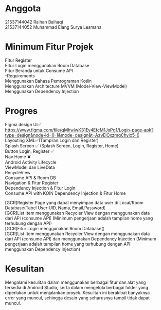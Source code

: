 # Anggota  
21537144042 Raihan Baihaqi  
21537144052 Muhammad Elang Surya Lesmana

# Minimum Fitur Projek
Fitur Register  
Fitur Login menggunakan Room Database  
Fitur Beranda untuk Consume API  
-Requirements  
Menggunakan Bahasa Pemrograman Kotlin  
Menggunakan Architecture MVVM (Model-View-ViewModel)  
Menggunakan Dependency Injection  

# Progres
Figma design UI✅  
https://www.figma.com/file/qMhwlwK31Ey4EfcM1JoPg1/Login-page-apk?type=design&node-id=0-1&mode=design&t=AzvEiOxzmqChyIx5-0  
Layouting XML✅(Tampilan Login dan Register)  
Splash Screen ✅ (Splash Screen, Login, Register, Home)  
Button Login, Register ✅  
Nav Home ❌  
Android Activity Lifecycle  
ViewModel dan LiveData  
RecycleView  
Consume API & Room DB  
Navigation & Fitur Register  
Dependency Injection & Fitur Login  
Consume API with KOIN Dependency Injection & Fitur Home  

[GCR]Register Page yang dapat menyimpan data user di Local/Room Database(Tabel User:UID, Nama, Email,Password)  
[GCR]List Item menggunakan Recycler View dengan  menggunakan data dari API (consume API) (Minimum         pengerjaan adalah tampilan home yang terhubung dengan API)  
[GCR]Fitur Login menggunakan Room Database()  
[GCR]List Item menggunakan Recycler View dengan  menggunakan data dari API (consume API) dan menggunakan Dependency Injection (Minimum pengerjaan adalah tampilan home yang terhubung dengan API menggunakan Dependency Injection)  

# Kesulitan
Mengalami kesulitan dalam menggunakan berbagai fitur dan alat yang tersedia di Android Studio, serta dalam mengelola berbagai folder yang diperlukan untuk menjalankan proyek. Kesulitan ini berakibat banyaknya error yang muncul, sehingga desain yang seharusnya tampil tidak dapat muncul.  
